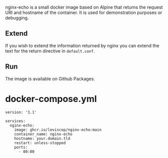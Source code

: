 nginx-echo is a small docker image based on Alpine that returns the request URI
and hostname of the container. It is used for demonstration purposes or
debugging.

## Extend

If you wish to extend the information returned by nginx you can extend the text
for the return directive in `default.conf`.

## Run

The image is available on Github Packages.

# docker-compose.yml
```
version: '3.1'

services:
  nginx-echo:
    image: ghcr.io/leviscop/nginx-echo:main
    container_name: nginx-echo
    hostname: your.domain.tld
    restart: unless-stopped
    ports:
      - 80:80
```
